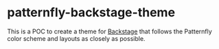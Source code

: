 # patternfly-backstage-theme

This is a POC to create a theme for [Backstage](https://github.com/backstage/backstage) that follows the Patternfly color scheme and layouts as closely as possible.

